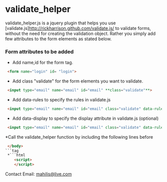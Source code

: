 # validate_helper 
  
  validate_helper.js is a jquery plugin that helps you use [validate.js]http://rickharrison.github.com/validate.js/ to validate forms, without the need for creating the validation object. Rather you simply add few attributes to the form elements as stated below.

### Form attributes to be added 

* Add name,id for the form tag. 
```html
 <form name="login" id= "login">
```
* Add class "validate" for the form elements you want to validate. 
```html
 <input type="email" name="email" id="email" **class="validate"**>
```
* Add data-rules to specify the rules in validate.js 
```html
 <input type="email" name="email" id="email" class="validate" data-rules="required|valid_email">
```
* Add data-display to specify the display attribute in validate.js (optional)
```html
 <input type="email" name="email" id="email" class="validate" data-rules="required|valid_email" data-display="Email address">
```
*Call the validate_helper function by including the following lines before 
```html
 </body>
```tag 
 *```html 
    <script>
    </script>
  ```

Contact Email: mahilis@live.com